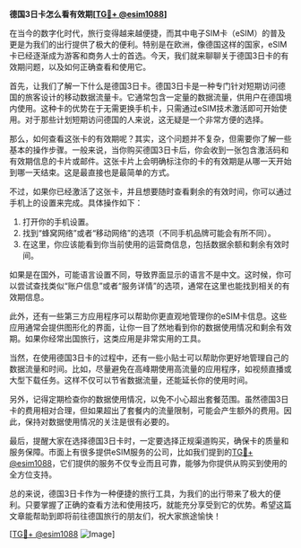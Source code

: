 **德国3日卡怎么看有效期[[TG💪+ @esim1088](https://t.me/s/esim1088)]**

在当今的数字化时代，旅行变得越来越便捷，而其中电子SIM卡（eSIM）的普及更是为我们的出行提供了极大的便利。特别是在欧洲，像德国这样的国家，eSIM卡已经逐渐成为游客和商务人士的首选。今天，我们就来聊聊关于德国3日卡的有效期问题，以及如何正确查看和使用它。

首先，让我们了解一下什么是德国3日卡。德国3日卡是一种专门针对短期访问德国的旅客设计的移动数据流量卡。它通常包含一定量的数据流量，供用户在德国境内使用。这种卡的优势在于无需更换手机卡，只需通过eSIM技术激活即可开始使用。对于那些计划短期访问德国的人来说，这无疑是一个非常方便的选择。

那么，如何查看这张卡的有效期呢？其实，这个问题并不复杂，但需要你了解一些基本的操作步骤。一般来说，当你购买德国3日卡后，你会收到一张包含激活码和有效期信息的卡片或邮件。这张卡片上会明确标注你的卡的有效期是从哪一天开始到哪一天结束。这是最直接也是最简单的方式。

不过，如果你已经激活了这张卡，并且想要随时查看剩余的有效时间，你可以通过手机上的设置来完成。具体操作如下：

1. 打开你的手机设置。
2. 找到“蜂窝网络”或者“移动网络”的选项（不同手机品牌可能会有所不同）。
3. 在这里，你应该能看到你当前使用的运营商信息，包括数据余额和剩余有效时间。

如果是在国外，可能语言设置不同，导致界面显示的语言不是中文。这时候，你可以尝试查找类似“账户信息”或者“服务详情”的选项，通常在这里也能找到相关的有效期信息。

此外，还有一些第三方应用程序可以帮助你更直观地管理你的eSIM卡信息。这些应用通常会提供图形化的界面，让你一目了然地看到你的数据使用情况和剩余有效期。如果你经常出国旅行，这类应用是非常实用的工具。

当然，在使用德国3日卡的过程中，还有一些小贴士可以帮助你更好地管理自己的数据流量和时间。比如，尽量避免在高峰期使用高流量的应用程序，如视频直播或大型下载任务。这样不仅可以节省数据流量，还能延长你的使用时间。

另外，记得定期检查你的数据使用情况，以免不小心超出套餐范围。虽然德国3日卡的费用相对合理，但如果超出了套餐内的流量限制，可能会产生额外的费用。因此，保持对数据使用情况的关注是很有必要的。

最后，提醒大家在选择德国3日卡时，一定要选择正规渠道购买，确保卡的质量和服务保障。市面上有很多提供eSIM服务的公司，比如我们提到的[TG💪+ @esim1088](https://t.me/s/esim1088)，它们提供的服务不仅专业而且可靠，能够为你提供从购买到使用的全方位支持。

总的来说，德国3日卡作为一种便捷的旅行工具，为我们的出行带来了极大的便利。只要掌握了正确的查看方法和使用技巧，就能充分享受到它的优势。希望这篇文章能帮助到即将前往德国旅行的朋友们，祝大家旅途愉快！

[[TG💪+ @esim1088](https://t.me/s/esim1088) ![Image](https://i.postimg.cc/4NQfJmqS/Snipaste-2025-05-13-00-14-12.png)]